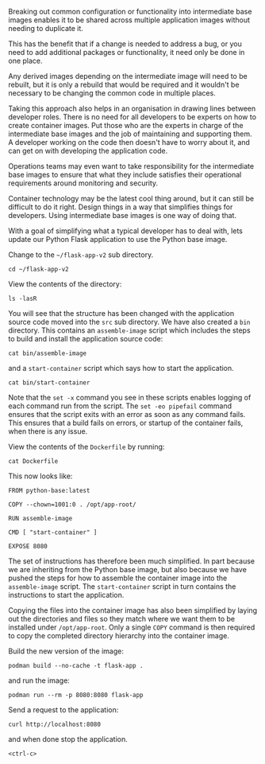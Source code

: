 Breaking out common configuration or functionality into intermediate base images enables it to be shared across multiple application images without needing to duplicate it.

This has the benefit that if a change is needed to address a bug, or you need to add additional packages or functionality, it need only be done in one place.

Any derived images depending on the intermediate image will need to be rebuilt, but it is only a rebuild that would be required and it wouldn't be necessary to be changing the common code in multiple places.

Taking this approach also helps in an organisation in drawing lines between developer roles. There is no need for all developers to be experts on how to create container images. Put those who are the experts in charge of the intermediate base images and the job of maintaining and supporting them. A developer working on the code then doesn't have to worry about it, and can get on with developing the application code.

Operations teams may even want to take responsibility for the intermediate base images to ensure that what they include satisfies their operational requirements around monitoring and security.

Container technology may be the latest cool thing around, but it can still be difficult to do it right. Design things in a way that simplifies things for developers. Using intermediate base images is one way of doing that.

With a goal of simplifying what a typical developer has to deal with, lets update our Python Flask application to use the Python base image.

Change to the `~/flask-app-v2` sub directory.

```execute
cd ~/flask-app-v2
```

View the contents of the directory:

```execute
ls -lasR
```

You will see that the structure has been changed with the application source code moved into the `src` sub directory. We have also created a `bin` directory. This contains an `assemble-image` script which includes the steps to build and install the application source code:

```execute
cat bin/assemble-image
```

and a `start-container` script which says how to start the application.

```execute
cat bin/start-container
```

Note that the `set -x` command you see in these scripts enables logging of each command run from the script. The `set -eo pipefail` command ensures that the script exits with an error as soon as any command fails. This ensures that a build fails on errors, or startup of the container fails, when there is any issue.

View the contents of the `Dockerfile` by running:

```execute
cat Dockerfile
```

This now looks like:

```
FROM python-base:latest

COPY --chown=1001:0 . /opt/app-root/

RUN assemble-image

CMD [ "start-container" ]

EXPOSE 8080
```

The set of instructions has therefore been much simplified. In part because we are inheriting from the Python base image, but also because we have pushed the steps for how to assemble the container image into the `assemble-image` script. The `start-container` script in turn contains the instructions to start the application.

Copying the files into the container image has also been simplified by laying out the directories and files so they match where we want them to be installed under `/opt/app-root`. Only a single `COPY` command is then required to copy the completed directory hierarchy into the container image.

Build the new version of the image:

```execute
podman build --no-cache -t flask-app .
```

and run the image:

```execute
podman run --rm -p 8080:8080 flask-app
```

Send a request to the application:

```execute-2
curl http://localhost:8080
```

and when done stop the application.

```execute
<ctrl-c>
```
